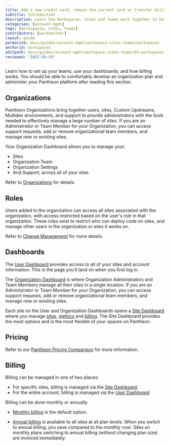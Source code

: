 ```yaml
---
title: Add a new credit card, remove the current card or transfer billing to a new site owner
subtitle: Introduction
description: Learn how Workspaces, Sites and Teams work together to help you manage your sites.
categories: [account-mgmt]
tags: [workspaces, sites, teams]
contributors: [wordsmither]
layout: guide
permalink: docs/guides/account-mgmt/workspace-sites-teams/workspaces
anchorid: workspaces
editpath: docs/guides/account-mgmt/workspace-sites-teams/03-workspaces.md
reviewed: "2022-09-19"
---
```


Learn how to set up your teams, use your dashboards, and how billing works. You should be able to comfortably develop an organization plan and administer your Pantheon platform after reading this section.

## Organizations

Pantheon Organizations bring together users, sites, Custom Upstreams, Multidev environments, and support to provide administrators with the tools needed to effectively manage a large number of sites. If you are an Administrator or Team Member for your Organization, you can access support requests, add or remove organizational team members, and manage new or existing sites.

Your Organization Dashboard allows you to manage your:
- Sites
- Organization Team
- Organization Settings
- And Support, across all of your sites


Refer to [Organizations](/organizations) for details. 

## Roles

Users added to the organization can access all sites associated with the organization, with access restricted based on the user's role in that organization. These roles exist to restrict who can deploy code on sites, and manage other users in the organization or sites it works on.

Refer to [Change Management](/change-management) for more details.

## Dashboards

The [User Dashboard](/user-dashboard) provides access to all of your sites and account information. This is the page you'll land on when you first log in.

The [Organization Dashboard](/organization-dashboard) is where Organization Administrators and Team Members manage all their sites in a single location. If you are an Administrator or Team Member for your Organization, you can access support requests, add or remove organizational team members, and manage new or existing sites.

Each site on the User and Organization Dashboards opens a [Site Dashboard](/site-plan) where you manage [sites](/site-plan/), [metrics](/metrics/) and [billing](/site-billing/). The Site Dashboard provides the most options and is the most flexible of your spaces on Pantheon. 

## Pricing

Refer to our [Pantheon Pricing Comparison](https://pantheon.io/pricing-comparison) for more information.

## Billing

Billing can be managed in one of two places:

- For specific sites, billing is managed via the [Site Dashboard](/site-billing).
- For the entire account, billing is managed via the [User Dashboard](/account-billing)

Billing can be done monthly or annually.

- [Monthly billing](/guides/new-dashboard/workspace-billing/subscriptions) is the default option.
  
- [Annual billing](/annual-billing) is available to all sites at all plan levels. When you switch to annual billing, you save compared to the monthly cost. Sites on monthly plans switching to annual billing (without changing plan size) are invoiced immediately.